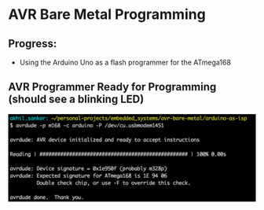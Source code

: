 # AVR Bare Metal Programming

## Progress:

  - Using the Arduino Uno as a flash programmer for the ATmega168

## AVR Programmer Ready for Programming (should see a blinking LED)

!['terminal command for avr status'](./arduino-as-isp/avr-ready.png)
